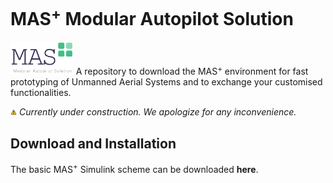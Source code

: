 

# MAS<sup>+</sup> Modular Autopilot Solution
<img src="image/MASp.png" width="20%">
A repository to download the MAS<sup>+</sup> environment for fast prototyping of Unmanned Aerial Systems and to exchange your customised functionalities.

<img src="image/warning.png" width="2%"> *Currently under construction. We apologize for any inconvenience.*

## Download and Installation
The basic MAS<sup>+</sup> Simulink scheme can be downloaded **here**.
